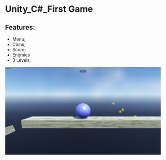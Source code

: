 # Unity_C#_First Game

## Features:
  - Menu;
  - Coins;
  - Score;
  - Enemies
  - 3 Levels;

![alt text](https://github.com/bakill3/C-First-Game/blob/master/imagem.png)
